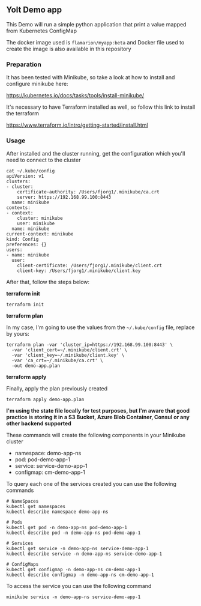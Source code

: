 ## Yolt Demo app

This Demo will run a simple python application that print a value mapped from Kubernetes ConfigMap

The docker image used is `flamarion/myapp:beta` and Docker file used to create the image is also available in this repository

### Preparation

It has been tested with Minikube, so take a look at how to install and configure minikube here:

https://kubernetes.io/docs/tasks/tools/install-minikube/

It's necessary to have Terraform installed as well, so follow this link to install the terraform

https://www.terraform.io/intro/getting-started/install.html

### Usage

After installed and the cluster running, get the configuration which you'll need to connect to the cluster

```
cat ~/.kube/config
apiVersion: v1
clusters:
- cluster:
    certificate-authority: /Users/fjorg1/.minikube/ca.crt
    server: https://192.168.99.100:8443
  name: minikube
contexts:
- context:
    cluster: minikube
    user: minikube
  name: minikube
current-context: minikube
kind: Config
preferences: {}
users:
- name: minikube
  user:
    client-certificate: /Users/fjorg1/.minikube/client.crt
    client-key: /Users/fjorg1/.minikube/client.key
```

After that, follow the steps below:

**terraform init**

```
terraform init
```

**terraform plan**

In my case, I'm going to use the values from the `~/.kube/config` file, replace by yours:

```
terraform plan -var 'cluster_ip=https://192.168.99.100:8443' \
  -var 'client_cert=~/.minikube/client.crt' \
  -var 'client_key=~/.minikube/client.key' \
  -var 'ca_crt=~/.minikube/ca.crt' \
  -out demo-app.plan
```

**terraform apply**

Finally, apply the plan previously created

```
terraform apply demo-app.plan
```

**I'm using the state file locally for test purposes, but I'm aware that good practice is storing it in a S3 Bucket, Azure Blob Container, Consul or any other backend supported**

These commands will create the following components in your Minikube cluster

- namespace: demo-app-ns
- pod: pod-demo-app-1
- service: service-demo-app-1
- configmap: cm-demo-app-1

To query each one of the services created you can use the following commands


```
# NameSpaces
kubectl get namespaces
kubectl describe namespace demo-app-ns

# Pods
kubectl get pod -n demo-app-ns pod-demo-app-1
kubectl describe pod -n demo-app-ns pod-demo-app-1

# Services
kubectl get service -n demo-app-ns service-demo-app-1
kubectl describe service -n demo-app-ns service-demo-app-1

# ConfigMaps
kubectl get configmap -n demo-app-ns cm-demo-app-1
kubectl describe configmap -n demo-app-ns cm-demo-app-1
```

To access the service you can use the following command

`minikube service -n demo-app-ns service-demo-app-1`
